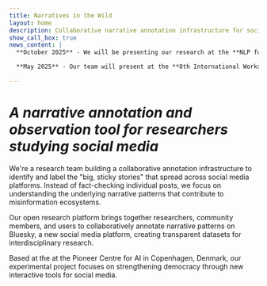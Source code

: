 ```yaml
---
title: Narratives in the Wild
layout: home
description: Collaborative narrative annotation infrastructure for social media platforms, addressing misinformation through community-driven research on Bluesky.
show_call_box: true
news_content: |
  **October 2025** - We will be presenting our research at the **NLP for Democracy workshop** at COLM 2025 in Montreal, Canada.

  **May 2025** - Our team will present at the **8th International Workshop on Computational Models of Narrative** at the University of Geneva, Switzerland. 

---
```


<!-- # Narratives in the Wild -->

# *A narrative annotation and observation tool for researchers studying social media*

We're a research team building a collaborative annotation infrastructure to identify and label the "big, sticky stories" that spread across social media platforms. Instead of fact-checking individual posts, we focus on understanding the underlying narrative patterns that contribute to misinformation ecosystems.

Our open research platform brings together researchers, community members, and users to collaboratively annotate narrative patterns on Bluesky, a new social media platform, creating transparent datasets for interdisciplinary research. 

Based at the at the Pioneer Centre for AI in Copenhagen, Denmark, our experimental project focuses on strengthening democracy through new interactive tools for social media.

